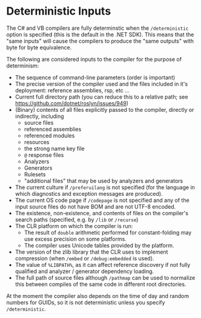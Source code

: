 Deterministic Inputs
====================

The C# and VB compilers are fully determinstic when the `/deterministic` option is specified (this is the default in the .NET SDK). This means that the "same inputs" will cause the compilers to produce the "same outputs" with byte for byte equivalence. 

The following are considered inputs to the compiler for the purpose of determinism:

- The sequence of command-line parameters (order is important)
- The precise version of the compiler used and the files included in it's deployment: reference assemblies, rsp, etc ...
- Current full directory path (you can reduce this to a relative path; see https://github.com/dotnet/roslyn/issues/949)
- (Binary) contents of all files explicitly passed to the compiler, directly or indirectly, including
  - source files
  - referenced assemblies
  - referenced modules
  - resources
  - the strong name key file
  - `@` response files
  - Analyzers
  - Generators
  - Rulesets
  - "additional files" that may be used by analyzers and generators
- The current culture if `/preferuilang` is not specified (for the language in which diagnostics and exception messages are produced).
- The current OS code page if `/codepage` is not specified and any of the input source files do not have BOM and are not UTF-8 encoded.
- The existence, non-existence, and contents of files on the compiler's search paths (specified, e.g. by `/lib` or `/recurse`)
- The CLR platform on which the compiler is run:
  - The result of `double` arithmetic performed for constant-folding may use excess precision on some platforms.
  - The compiler uses Unicode tables provided by the platform.
- The version of the zlib library that the CLR uses to implement compression (when `/embed` or `/debug:embedded` is used).
- The value of `%LIBPATH%`, as it can affect reference discovery if not fully qualified and analyzer / generator dependency loading.
- The full path of source files although `/pathmap` can be used to normalize this between compiles of the same code in different root directories.

At the moment the compiler also depends on the time of day and random numbers for GUIDs, so it is not deterministic unless you specify `/deterministic`.
